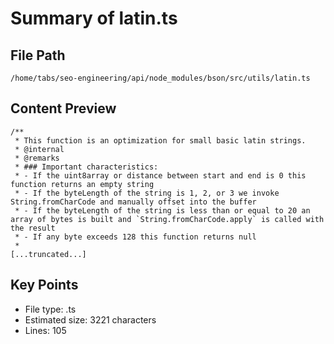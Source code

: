 # Summary of latin.ts
  
## File Path
`/home/tabs/seo-engineering/api/node_modules/bson/src/utils/latin.ts`

## Content Preview
```
/**
 * This function is an optimization for small basic latin strings.
 * @internal
 * @remarks
 * ### Important characteristics:
 * - If the uint8array or distance between start and end is 0 this function returns an empty string
 * - If the byteLength of the string is 1, 2, or 3 we invoke String.fromCharCode and manually offset into the buffer
 * - If the byteLength of the string is less than or equal to 20 an array of bytes is built and `String.fromCharCode.apply` is called with the result
 * - If any byte exceeds 128 this function returns null
 *
[...truncated...]
```

## Key Points
- File type: .ts
- Estimated size: 3221 characters
- Lines: 105
